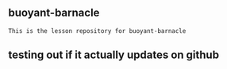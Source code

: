 ## buoyant-barnacle

    This is the lesson repository for buoyant-barnacle

## testing out if it actually updates on github 
